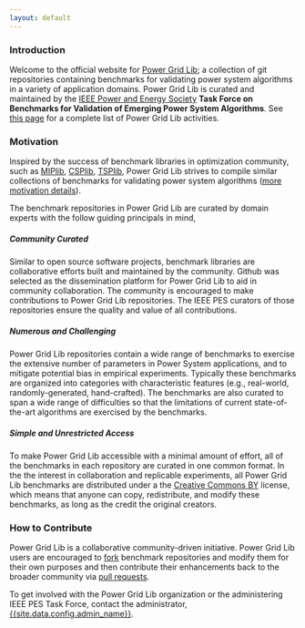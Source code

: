```yaml
---
layout: default
---
```


### Introduction

Welcome to the official website for [Power Grid Lib](https://github.com/power-grid-lib); a collection of git repositories containing benchmarks for validating power system algorithms in a variety of application domains.
Power Grid Lib is curated and maintained by the [IEEE Power and Energy Society](http://www.ieee-pes.org/) **Task Force on Benchmarks for Validation of Emerging Power System Algorithms**.  See [this page](activities.html) for a complete list of Power Grid Lib activities.


### Motivation

Inspired by the success of benchmark libraries in optimization community, such as [MIPlib](http://miplib.zib.de/), [CSPlib](http://www.csplib.org/), [TSPlib](http://www.iwr.uni-heidelberg.de/groups/comopt/software/TSPLIB95/), Power Grid Lib strives to compile similar collections of benchmarks for validating power system algorithms ([more motivation details](https://www.youtube.com/watch?v=8G2iNigNvVM)).

The benchmark repositories in Power Grid Lib are curated by domain experts with the follow guiding principals in mind,

##### Community Curated

Similar to open source software projects, benchmark libraries are collaborative efforts built and maintained by the community.  Github was selected as the dissemination platform for Power Grid Lib to aid in community collaboration.  The community is encouraged to make contributions to Power Grid Lib repositories.  The IEEE PES curators of those repositories ensure the quality and value of all contributions. 

##### Numerous and Challenging

Power Grid Lib repositories contain a wide range of benchmarks to exercise the extensive number of parameters in Power System applications, and to mitigate potential bias in empirical experiments.  Typically these benchmarks are organized into categories with characteristic features (e.g., real-world, randomly-generated, hand-crafted).  The benchmarks are also curated to span a wide range of difficulties so that the limitations of current state-of-the-art algorithms are exercised by the benchmarks.

##### Simple and Unrestricted Access

To make Power Grid Lib accessible with a minimal amount of effort, all of the benchmarks in each repository are curated in one common format.  In the the interest in collaboration and replicable experiments, all Power Grid Lib benchmarks are distributed under a the [Creative Commons BY](https://creativecommons.org/) license, which means that anyone can copy, redistribute, and modify these benchmarks, as long as the credit the original creators.  


### How to Contribute

Power Grid Lib is a collaborative community-driven initiative.  Power Grid Lib users are encouraged to [fork](https://help.github.com/articles/fork-a-repo/) benchmark repositories and modify them for their own purposes and then contribute their enhancements back to the broader community via [pull requests](https://help.github.com/articles/about-pull-requests/).

To get involved with the Power Grid Lib organization or the administering IEEE PES Task Force, contact the administrator, [{{site.data.config.admin_name}}](https://github.com/{{site.data.config.admin_github_username}}).

